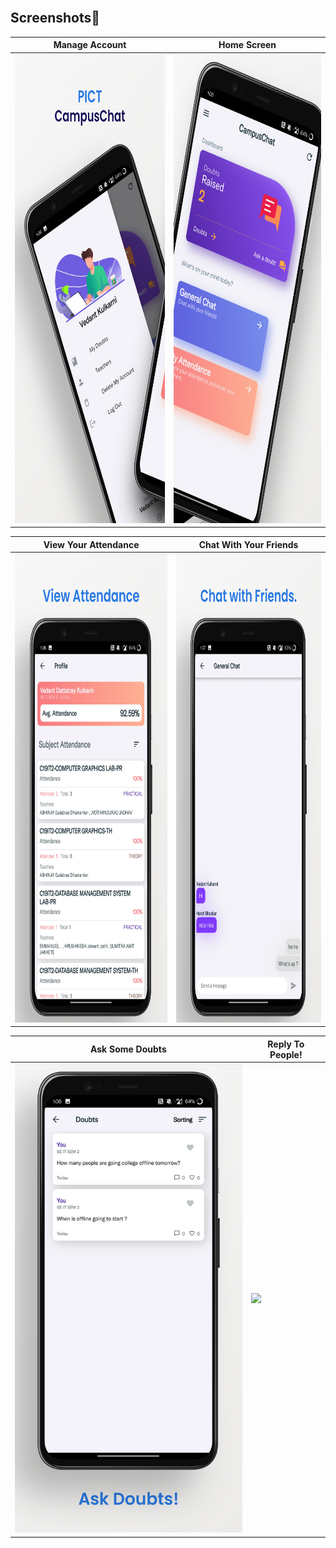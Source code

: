 <br/>

## Screenshots🚀


|**Manage Account**|**Home Screen**|
|---|---|
|<img src="https://github.com/vedantkulkarni/CampusChat/raw/Day1/mockups/drawer.png" height="750"/>|<img src="https://github.com/vedantkulkarni/CampusChat/raw/Day1/mockups/home.png" height="750"/>|

|**View Your Attendance**|**Chat With Your Friends**|
|---|---|
|<img src="https://github.com/vedantkulkarni/CampusChat/raw/Day1/mockups/attendance.png" height="750"/>|<img src="https://github.com/vedantkulkarni/CampusChat/raw/Day1/mockups/chat.png" height="750"/>|

|**Ask Some Doubts**|**Reply To People!**|
|---|---|
|<img src="https://github.com/vedantkulkarni/CampusChat/raw/Day1/mockups/doubts.png" height="750"/>|<img src=".https://github.com/vedantkulkarni/CampusChat/raw/Day1/mockups/reply.png" height="750"/>|

<br/>
